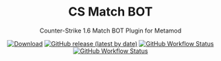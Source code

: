 <h1 align="center">CS Match BOT</h1>
<p align="center">Counter-Strike 1.6 Match BOT Plugin for Metamod</p>

<p align="center">
    <a href="https://github.com/SmileYzn/MatchBot/releases/latest"><img src="https://img.shields.io/github/downloads/SmileYzn/MatchBot/total?label=Download%40latest&style=flat-square&logo=github&logoColor=white" alt="Download"></a>
        <a href="https://github.com/SmileYzn/MatchBot/releases"><img alt="GitHub release (latest by date)" src="https://img.shields.io/github/v/release/SmileYzn/MatchBot?style=flat-square" alt="Release"></a>
    <a href="https://github.com/SmileYzn/MatchBot/actions"><img alt="GitHub Workflow Status" src="https://img.shields.io/github/actions/workflow/status/SmileYzn/MatchBot/msbuild.yml?branch=main&label=Windows&style=flat-square"></a>
    <a href="https://github.com/SmileYzn/MatchBot/actions"><img alt="GitHub Workflow Status" src="https://img.shields.io/github/actions/workflow/status/smileyzn/MatchBot/makefile.yml?branch=main&label=Linux&style=flat-square"></a>
    
</p>
